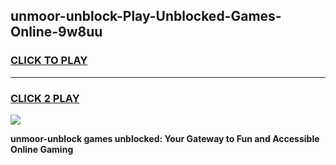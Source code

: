 
## unmoor-unblock-Play-Unblocked-Games-Online-9w8uu
<h3>
<a href="https://premium76.site?title=unmoor-unblock&ref=25A">CLICK TO PLAY</a></h3>
<hr>

<h3>
<a href="https://premium76.site?title=unmoor-unblock&ref=25A">CLICK 2 PLAY</a>
  
</h3>

<a href="https://premium76.site?title=unmoor-unblock&ref=25A"><img src="https://clearcache.store/games.png"></a>


**unmoor-unblock games unblocked: Your Gateway to Fun and Accessible Online Gaming**
